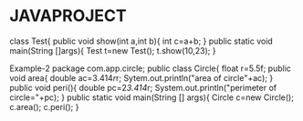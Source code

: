 # JAVAPROJECT
class Test{
public void show(int a,int b){
int c=a+b;
}
public static void main(String []args){
Test t=new Test();
t.show(10,23);
}

Example-2
package com.app.circle;
public class Circle{
float r=5.5f;
public void area{
double ac=3.414*r*r;
Sytem.out.println("area of circle"+ac);
}
public void peri(){
double pc=2*3.414*r;
System.out.println("perimeter of circle="+pc);
}
public static void main(String [] args){
   Circle c=new Circle();
   c.area();
   c.peri();
   }
